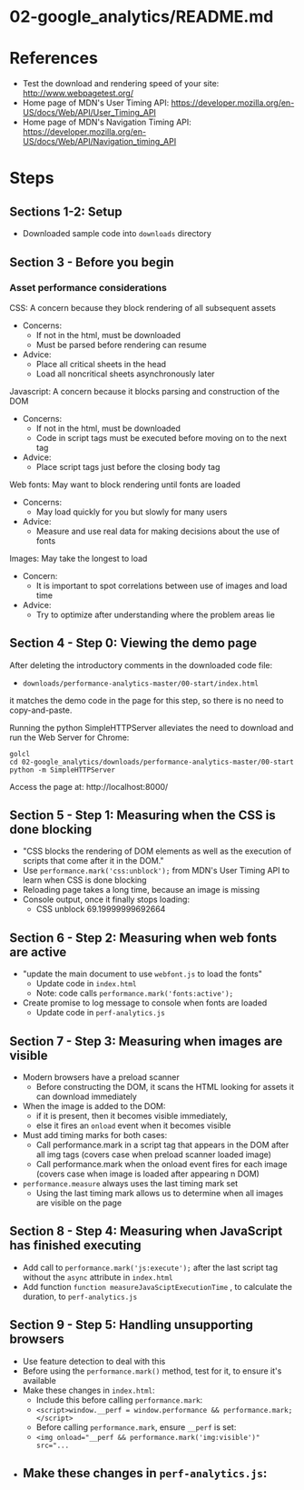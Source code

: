 # 02-google_analytics/README.md

# References

- Test the download and rendering speed of your site: http://www.webpagetest.org/
- Home page of MDN's User Timing API: https://developer.mozilla.org/en-US/docs/Web/API/User_Timing_API
- Home page of MDN's Navigation Timing API: https://developer.mozilla.org/en-US/docs/Web/API/Navigation_timing_API

# Steps

## Sections 1-2: Setup

- Downloaded sample code into `downloads` directory

## Section 3 - Before you begin

### Asset performance considerations

CSS: A concern because they block rendering of all subsequent assets

- Concerns:
  - If not in the html, must be downloaded
  - Must be parsed before rendering can resume
- Advice:
  - Place all critical sheets in the head
  - Load all noncritical sheets asynchronously later

Javascript: A concern because it blocks parsing and construction of the DOM

- Concerns:
  - If not in the html, must be downloaded
  - Code in script tags must be executed before moving on to the next tag
- Advice:
  - Place script tags just before the closing body tag

Web fonts: May want to block rendering until fonts are loaded

- Concerns:
  - May load quickly for you but slowly for many users
- Advice:
  - Measure and use real data for making decisions about the use of fonts

Images: May take the longest to load

- Concern:
  - It is important to spot correlations between use of images and load time
- Advice:
  - Try to optimize after understanding where the problem areas lie

## Section 4 - Step 0: Viewing the demo page

After deleting the introductory comments in the downloaded code file:

- `downloads/performance-analytics-master/00-start/index.html`

it matches the demo code in the page for this step, so there is no need to copy-and-paste.

Running the python SimpleHTTPServer alleviates the need to download and run
the Web Server for Chrome:

```
golcl
cd 02-google_analytics/downloads/performance-analytics-master/00-start
python -m SimpleHTTPServer
```

Access the page at: http://localhost:8000/

## Section 5 - Step 1: Measuring when the CSS is done blocking

- "CSS blocks the rendering of DOM elements as well as the execution of scripts that come after it in the DOM."
- Use `performance.mark('css:unblock');` from MDN's User Timing API to learn when CSS is done blocking
- Reloading page takes a long time, because an image is missing
- Console output, once it finally stops loading:
  - CSS unblock 69.19999999692664

## Section 6 - Step 2: Measuring when web fonts are active

- "update the main document to use `webfont.js` to load the fonts"
  - Update code in `index.html`
  - Note: code calls `performance.mark('fonts:active');`
- Create promise to log message to console when fonts are loaded
  - Update code in `perf-analytics.js`

## Section 7 - Step 3: Measuring when images are visible

- Modern browsers have a preload scanner
  - Before constructing the DOM, it scans the HTML looking for assets it can download immediately
- When the image is added to the DOM:
  - if it is present, then it becomes visible immediately,
  - else it fires an `onload` event when it becomes visible
- Must add timing marks for both cases:
  - Call performance.mark in a script tag that appears in the DOM after all img tags (covers case when preload scanner loaded image)
  - Call performance.mark when the onload event fires for each image (covers case when image is loaded after appearing n DOM)
- `performance.measure` always uses the last timing mark set
  - Using the last timing mark allows us to determine when all images are visible on the page

## Section 8 - Step 4: Measuring when JavaScript has finished executing

- Add call to `performance.mark('js:execute');` after the last script tag without the `async` attribute in `index.html`
- Add function `function measureJavaSciptExecutionTime` , to calculate the duration, to `perf-analytics.js`

## Section 9 - Step 5: Handling unsupporting browsers

- Use feature detection to deal with this
- Before using the `performance.mark()` method, test for it, to ensure it's available
- Make these changes in `index.html`:
  - Include this before calling `performance.mark`:
  - `<script>window.__perf = window.performance && performance.mark;</script>`
  - Before calling `performance.mark`, ensure `__perf` is set:
  - `<img onload="__perf && performance.mark('img:visible')" src="...`
- Make these changes in `perf-analytics.js`:
  -


